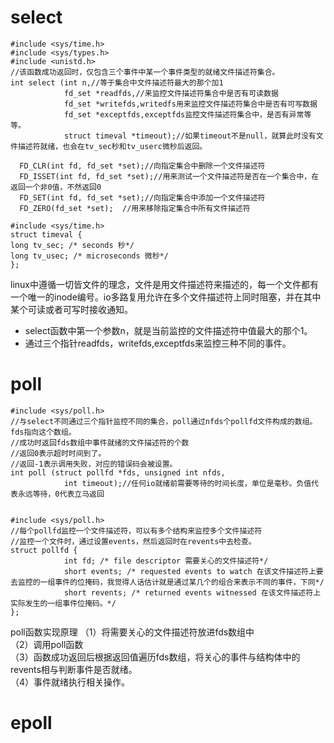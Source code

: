 # select  
```
#include <sys/time.h>
#include <sys/types.h>
#include <unistd.h>
//该函数成功返回时，仅包含三个事件中某一个事件类型的就绪文件描述符集合。
int select (int n,//等于集合中文件描述符最大的那个加1
            fd_set *readfds,//来监控文件描述符集合中是否有可读数据
            fd_set *writefds,writedfs用来监控文件描述符集合中是否有可写数据
            fd_set *exceptfds,exceptfds监控文件描述符集合中，是否有异常等等。
            struct timeval *timeout);//如果timeout不是null，就算此时没有文件描述符就绪，也会在tv_sec秒和tv_userc微秒后返回。

  FD_CLR(int fd, fd_set *set);//向指定集合中删除一个文件描述符
  FD_ISSET(int fd, fd_set *set);//用来测试一个文件描述符是否在一个集合中，在返回一个非0值，不然返回0
  FD_SET(int fd, fd_set *set);//向指定集合中添加一个文件描述符
  FD_ZERO(fd_set *set);  //用来移除指定集合中所有文件描述符
  
#include <sys/time.h>
struct timeval {
long tv_sec; /* seconds 秒*/
long tv_usec; /* microseconds 微秒*/
};
```
linux中遵循一切皆文件的理念，文件是用文件描述符来描述的，每一个文件都有一个唯一的inode编号。io多路复用允许在多个文件描述符上同时阻塞，并在其中某个可读或者可写时接收通知。  
- select函数中第一个参数n，就是当前监控的文件描述符中值最大的那个1。  
- 通过三个指针readfds，writefds,exceptfds来监控三种不同的事件。  
# poll  
```
#include <sys/poll.h>
//与select不同通过三个指针监控不同的集合，poll通过nfds个pollfd文件构成的数组。fds指向这个数组。
//成功时返回fds数组中事件就绪的文件描述符的个数
//返回0表示超时时间到了。
//返回-1表示调用失败，对应的错误码会被设置。
int poll (struct pollfd *fds, unsigned int nfds,
            int timeout);//任何io就绪前需要等待的时间长度，单位是毫秒。负值代表永远等待，0代表立马返回
            
            
#include <sys/poll.h>
//每个pollfd监控一个文件描述符，可以有多个结构来监控多个文件描述符
//监控一个文件时，通过设置events，然后返回时在revents中去检查。
struct pollfd {
            int fd; /* file descriptor 需要关心的文件描述符*/
            short events; /* requested events to watch 在该文件描述符上要去监控的一组事件的位掩码，我觉得人话估计就是通过某几个的组合来表示不同的事件，下同*/
            short revents; /* returned events witnessed 在该文件描述符上实际发生的一组事件位掩码。*/
};
```
poll函数实现原理
（1）将需要关心的文件描述符放进fds数组中  
（2）调用poll函数  
（3）函数成功返回后根据返回值遍历fds数组，将关心的事件与结构体中的revents相与判断事件是否就绪。  
（4）事件就绪执行相关操作。
# epoll
